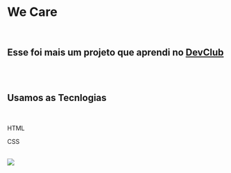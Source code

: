 <h1>We Care</<h1>
<br>
<br>
<h2>Esse foi mais um projeto que aprendi no <a href="https://rodolfomori.com.br/devclub/">DevClub</a> </h2>
<br>
<br>
<h2>Usamos as Tecnlogias</h2>
<br>
<p>HTML</p>
<p>CSS</p>
<br>
<img src="https://github.com/LuisFernandoLuz/Projeto-we-care/blob/d2516d53835f6f8ae48a0b675929e392ac9ef4bf/img/projeto%20we%20care.png">
